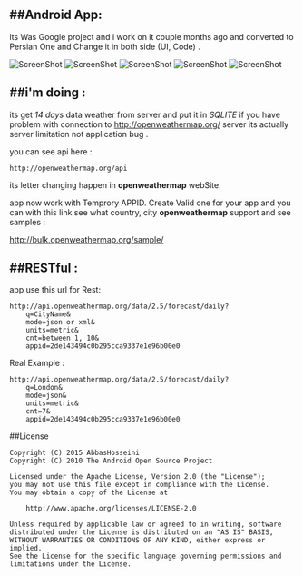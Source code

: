 
##Android App:
---------
its Was Google project and i work on it couple months ago and converted to Persian One and Change it in both side (UI, Code) .

![ScreenShot](https://github.com/abbashosseini/Android-Persian-weather/blob/master/QuickMemo%2B_2016-01-12-21-29-55.png)
![ScreenShot](https://github.com/abbashosseini/Android-Persian-weather/blob/master/QuickMemo%2B_2016-01-12-21-30-08.png)
![ScreenShot](https://github.com/abbashosseini/Android-Persian-weather/blob/master/QuickMemo%2B_2016-01-12-21-30-17.png)
![ScreenShot](https://github.com/abbashosseini/Android-Persian-weather/blob/master/QuickMemo%2B_2016-01-12-21-31-10.png)
![ScreenShot](https://github.com/abbashosseini/Android-Persian-weather/blob/master/QuickMemo%2B_2016-01-12-21-31-47.png)

##i'm doing :
------------
its get *14 days* data weather from server and put it in *SQLITE* if you have problem with connection to http://openweathermap.org/ server 
its actually server limitation not application bug .

you can see api here :

	http://openweathermap.org/api

its letter changing happen in **openweathermap** webSite.

app now work with Temprory APPID. Create Valid one for your app and you can with this link see what country, city **openweathermap**
support and see samples :

http://bulk.openweathermap.org/sample/

##RESTful :
-----------
app use this url for Rest:
	
	http://api.openweathermap.org/data/2.5/forecast/daily?
		q=CityName&
		mode=json or xml&
		units=metric&
		cnt=between 1, 10&
		appid=2de143494c0b295cca9337e1e96b00e0

Real Example :

	http://api.openweathermap.org/data/2.5/forecast/daily?
		q=London&
		mode=json&
		units=metric&
		cnt=7&
		appid=2de143494c0b295cca9337e1e96b00e0

##License

	Copyright (C) 2015 AbbasHosseini
	Copyright (C) 2010 The Android Open Source Project
	
	Licensed under the Apache License, Version 2.0 (the "License");
	you may not use this file except in compliance with the License.
	You may obtain a copy of the License at
	
	    http://www.apache.org/licenses/LICENSE-2.0
	
	Unless required by applicable law or agreed to in writing, software
	distributed under the License is distributed on an "AS IS" BASIS,
	WITHOUT WARRANTIES OR CONDITIONS OF ANY KIND, either express or implied.
	See the License for the specific language governing permissions and
	limitations under the License.
